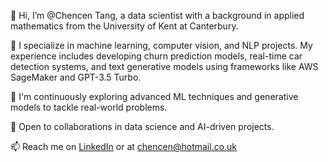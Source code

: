 👋 Hi, I’m @Chencen Tang, a data scientist with a background in applied mathematics from the University of Kent at Canterbury.

👀 I specialize in machine learning, computer vision, and NLP projects. My experience includes developing churn prediction models, real-time car detection systems, and text generative models using frameworks like AWS SageMaker and GPT-3.5 Turbo.

🌱 I'm continuously exploring advanced ML techniques and generative models to tackle real-world problems.

💞️ Open to collaborations in data science and AI-driven projects.

📫 Reach me on [LinkedIn](https://www.linkedin.com/in/chencen-tang-915185244/) or at chencen@hotmail.co.uk
